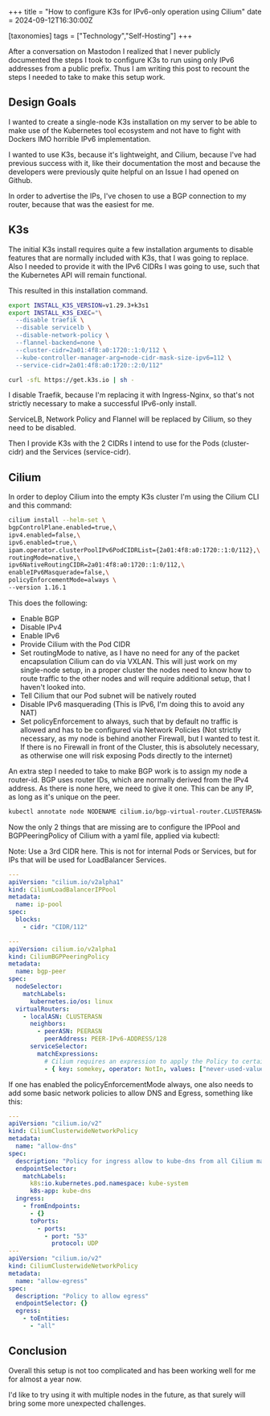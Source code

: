 +++
title = "How to configure K3s for IPv6-only operation using Cilium"
date = 2024-09-12T16:30:00Z

[taxonomies]
tags = ["Technology","Self-Hosting"]
+++

After a conversation on Mastodon I realized that I never publicly documented the steps I took to configure K3s to run using only IPv6 addresses from a public prefix.
Thus I am writing this post to recount the steps I needed to take to make this setup work.

## Design Goals

I wanted to create a single-node K3s installation on my server to be able to make use of the Kubernetes tool ecosystem and not have to fight with Dockers IMO horrible IPv6 implementation.

I wanted to use K3s, because it's lightweight, and Cilium, because I've had previous success with it, like their documentation the most and because the developers were previously quite helpful on an Issue I had opened on Github.

In order to advertise the IPs, I've chosen to use a BGP connection to my router, because that was the easiest for me.

## K3s

The initial K3s install requires quite a few installation arguments to disable features that are normally included with K3s, that I was going to replace.
Also I needed to provide it with the IPv6 CIDRs I was going to use, such that the Kubernetes API will remain functional.

This resulted in this installation command.

```bash
export INSTALL_K3S_VERSION=v1.29.3+k3s1
export INSTALL_K3S_EXEC="\
  --disable traefik \
  --disable servicelb \
  --disable-network-policy \
  --flannel-backend=none \
  --cluster-cidr=2a01:4f8:a0:1720::1:0/112 \
  --kube-controller-manager-arg=node-cidr-mask-size-ipv6=112 \
  --service-cidr=2a01:4f8:a0:1720::2:0/112"

curl -sfL https://get.k3s.io | sh -
```

I disable Traefik, because I'm replacing it with Ingress-Nginx, so that's not strictly necessary to make a successful IPv6-only install.

ServiceLB, Network Policy and Flannel will be replaced by Cilium, so they need to be disabled.

Then I provide K3s with the 2 CIDRs I intend to use for the Pods (cluster-cidr) and the Services (service-cidr).

## Cilium

In order to deploy Cilium into the empty K3s cluster I'm using the Cilium CLI and this command:

```sh
cilium install --helm-set \
bgpControlPlane.enabled=true,\
ipv4.enabled=false,\
ipv6.enabled=true,\
ipam.operator.clusterPoolIPv6PodCIDRList={2a01:4f8:a0:1720::1:0/112},\
routingMode=native,\
ipv6NativeRoutingCIDR=2a01:4f8:a0:1720::1:0/112,\
enableIPv6Masquerade=false,\
policyEnforcementMode=always \
--version 1.16.1
```

This does the following:

- Enable BGP
- Disable IPv4
- Enable IPv6
- Provide Cilium with the Pod CIDR
- Set routingMode to native, as I have no need for any of the packet encapsulation Cilium can do via VXLAN. This will just work on my single-node setup, in a proper cluster the nodes need to know how to route traffic to the other nodes and will require additional setup, that I haven't looked into.
- Tell Cilium that our Pod subnet will be natively routed
- Disable IPv6 masquerading (This is IPv6, I'm doing this to avoid any NAT)
- Set policyEnforcement to always, such that by default no traffic is allowed and has to be configured via Network Policies (Not strictly necessary, as my node is behind another Firewall, but I wanted to test it. If there is no Firewall in front of the Cluster, this is absolutely necessary, as otherwise one will risk exposing Pods directly to the internet)

An extra step I needed to take to make BGP work is to assign my node a router-id.
BGP uses router IDs, which are normally derived from the IPv4 address.
As there is none here, we need to give it one.
This can be any IP, as long as it's unique on the peer.

```sh
kubectl annotate node NODENAME cilium.io/bgp-virtual-router.CLUSTERASN="router-id=X.X.X.X"
```

Now the only 2 things that are missing are to configure the IPPool and BGPPeeringPolicy of Cilium with a yaml file, applied via kubectl:

Note: Use a 3rd CIDR here. This is not for internal Pods or Services, but for IPs that will be used for LoadBalancer Services.

```yaml
---
apiVersion: "cilium.io/v2alpha1"
kind: CiliumLoadBalancerIPPool
metadata:
  name: ip-pool
spec:
  blocks:
    - cidr: "CIDR/112"
```

```yaml
---
apiVersion: cilium.io/v2alpha1
kind: CiliumBGPPeeringPolicy
metadata:
  name: bgp-peer
spec:
  nodeSelector:
    matchLabels:
      kubernetes.io/os: linux
  virtualRouters:
    - localASN: CLUSTERASN
      neighbors:
        - peerASN: PEERASN
          peerAddress: PEER-IPv6-ADDRESS/128
      serviceSelector:
        matchExpressions:
          # Cilium requires an expression to apply the Policy to certain nodes. This is set in order to apply it to all nodes.
          - { key: somekey, operator: NotIn, values: ["never-used-value"] }
```

If one has enabled the policyEnforcementMode always, one also needs to add some basic network policies to allow DNS and Egress, something like this:

```yaml
---
apiVersion: "cilium.io/v2"
kind: CiliumClusterwideNetworkPolicy
metadata:
  name: "allow-dns"
spec:
  description: "Policy for ingress allow to kube-dns from all Cilium managed endpoints in the cluster"
  endpointSelector:
    matchLabels:
      k8s:io.kubernetes.pod.namespace: kube-system
      k8s-app: kube-dns
  ingress:
    - fromEndpoints:
      - {}
      toPorts:
        - ports:
          - port: "53"
            protocol: UDP
---
apiVersion: "cilium.io/v2"
kind: CiliumClusterwideNetworkPolicy
metadata:
  name: "allow-egress"
spec:
  description: "Policy to allow egress"
  endpointSelector: {}
  egress:
    - toEntities:
      - "all"
```

## Conclusion

Overall this setup is not too complicated and has been working well for me for almost a year now.

I'd like to try using it with multiple nodes in the future, as that surely will bring some more unexpected challenges.
